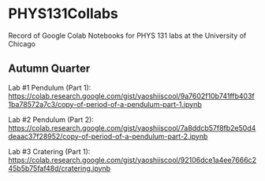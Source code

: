# PHYS131Collabs
Record of Google Colab Notebooks for PHYS 131 labs at the University of Chicago

## Autumn Quarter

Lab #1 Pendulum (Part 1): https://colab.research.google.com/gist/yaoshiiscool/9a7602f10b741ffb403f1ba78572a7c3/copy-of-period-of-a-pendulum-part-1.ipynb

Lab #2 Pendulum (Part 2): https://colab.research.google.com/gist/yaoshiiscool/7a8ddcb57f8fb2e50d4deaac37f28952/copy-of-period-of-a-pendulum-part-2.ipynb

Lab #3 Cratering (Part 1): https://colab.research.google.com/gist/yaoshiiscool/92106dce1a4ee7666c245b5b75faf48d/cratering.ipynb
